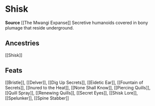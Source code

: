 ﻿---
id: '382'
name: Shisk
rarity: Common
source: '[[DATABASE/source/The Mwangi Expanse|The Mwangi Expanse]]'
trait:
- Shisk
type: Trait

---
# Shisk

**Source** [[The Mwangi Expanse]] 
Secretive humanoids covered in bony plumage that reside underground.

## Ancestries

[[Shisk]]

## Feats

[[Bristle]], [[Delver]], [[Dig Up Secrets]], [[Eidetic Ear]], [[Fountain of Secrets]], [[Inured to the Heat]], [[None Shall Know]], [[Piercing Quills]], [[Quill Spray]], [[Renewing Quills]], [[Secret Eyes]], [[Shisk Lore]], [[Spelunker]], [[Spine Stabber]]
